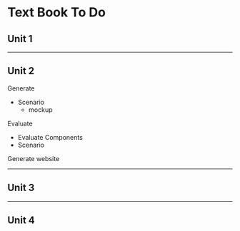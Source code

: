 # Text Book To Do

## Unit 1

---

## Unit 2

Generate

- Scenario
  - mockup

Evaluate

- Evaluate Components
- Scenario

Generate website

---

## Unit 3

---

## Unit 4

